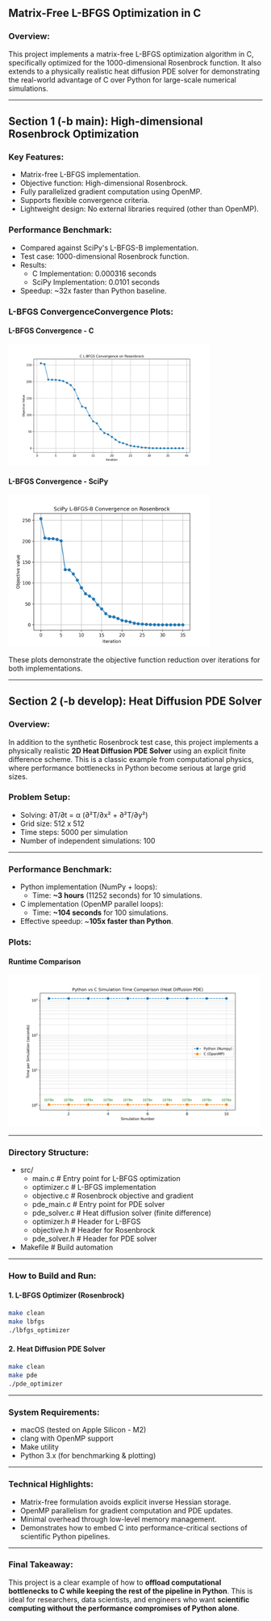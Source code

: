 ## Matrix-Free L-BFGS Optimization in C

### Overview:
This project implements a matrix-free L-BFGS optimization algorithm in C, specifically optimized for the 1000-dimensional Rosenbrock function. It also extends to a physically realistic heat diffusion PDE solver for demonstrating the real-world advantage of C over Python for large-scale numerical simulations.

---

## Section 1 (-b main): High-dimensional Rosenbrock Optimization

### Key Features:
- Matrix-free L-BFGS implementation.
- Objective function: High-dimensional Rosenbrock.
- Fully parallelized gradient computation using OpenMP. 
- Supports flexible convergence criteria.
- Lightweight design: No external libraries required (other than OpenMP).

### Performance Benchmark:
- Compared against SciPy's L-BFGS-B implementation.
- Test case: 1000-dimensional Rosenbrock function.
- Results:
    - C Implementation: 0.000316 seconds
    - SciPy Implementation: 0.0101 seconds
- Speedup: ~32x faster than Python baseline.

### L-BFGS ConvergenceConvergence Plots:
#### L-BFGS Convergence - C
<img src="c_lbfgs_convergence.png" width="400" />

#### L-BFGS Convergence - SciPy
<img src="python_lbfgs_convergence.png" width="400" />


These plots demonstrate the objective function reduction over iterations for both implementations.

---

## Section 2 (-b develop): Heat Diffusion PDE Solver

### Overview:
In addition to the synthetic Rosenbrock test case, this project implements a physically realistic **2D Heat Diffusion PDE Solver** using an explicit finite difference scheme. This is a classic example from computational physics, where performance bottlenecks in Python become serious at large grid sizes.

### Problem Setup:
- Solving: ∂T/∂t = α (∂²T/∂x² + ∂²T/∂y²)
- Grid size: 512 x 512
- Time steps: 5000 per simulation
- Number of independent simulations: 100

---

### Performance Benchmark:
- Python implementation (NumPy + loops):
    - Time: **~3 hours** (11252 seconds) for 10 simulations.
- C implementation (OpenMP parallel loops):
    - Time: **~104 seconds** for 100 simulations.
- Effective speedup: ~**105x faster than Python**.

### Plots:
#### Runtime Comparison
<img src="pde_python_vs_c.png" width="500" />

---

### Directory Structure:
- src/
    - main.c          # Entry point for L-BFGS optimization
    - optimizer.c     # L-BFGS implementation
    - objective.c     # Rosenbrock objective and gradient
    - pde_main.c      # Entry point for PDE solver
    - pde_solver.c    # Heat diffusion solver (finite difference)
    - optimizer.h     # Header for L-BFGS
    - objective.h     # Header for Rosenbrock
    - pde_solver.h    # Header for PDE solver
- Makefile            # Build automation

---

### How to Build and Run:

#### 1. L-BFGS Optimizer (Rosenbrock)
```bash
make clean
make lbfgs
./lbfgs_optimizer
```

#### 2. Heat Diffusion PDE Solver
```bash
make clean
make pde
./pde_optimizer
```

---

### System Requirements:
- macOS (tested on Apple Silicon - M2)
- clang with OpenMP support
- Make utility
- Python 3.x (for benchmarking & plotting)

---

### Technical Highlights:
- Matrix-free formulation avoids explicit inverse Hessian storage.
- OpenMP parallelism for gradient computation and PDE updates.
- Minimal overhead through low-level memory management.
- Demonstrates how to embed C into performance-critical sections of scientific Python pipelines.

---

### Final Takeaway:
This project is a clear example of how to **offload computational bottlenecks to C while keeping the rest of the pipeline in Python**. This is ideal for researchers, data scientists, and engineers who want **scientific computing without the performance compromises of Python alone**.
